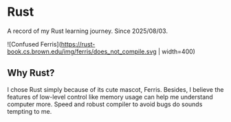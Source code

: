 # Rust
A record of my Rust learning journey. Since 2025/08/03.

![Confused Ferris](https://rust-book.cs.brown.edu/img/ferris/does_not_compile.svg | width=400)

## Why Rust?
I chose Rust simply because of its cute mascot, Ferris. Besides, I believe the features of low-level control like memory usage can help me understand computer more. Speed and robust compiler to avoid bugs do sounds tempting to me. 
